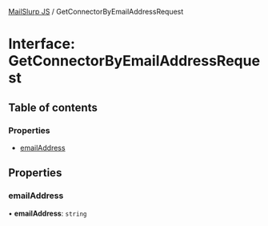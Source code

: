 [MailSlurp JS](../README.md) / GetConnectorByEmailAddressRequest

# Interface: GetConnectorByEmailAddressRequest

## Table of contents

### Properties

- [emailAddress](GetConnectorByEmailAddressRequest.md#emailaddress)

## Properties

### emailAddress

• **emailAddress**: `string`
